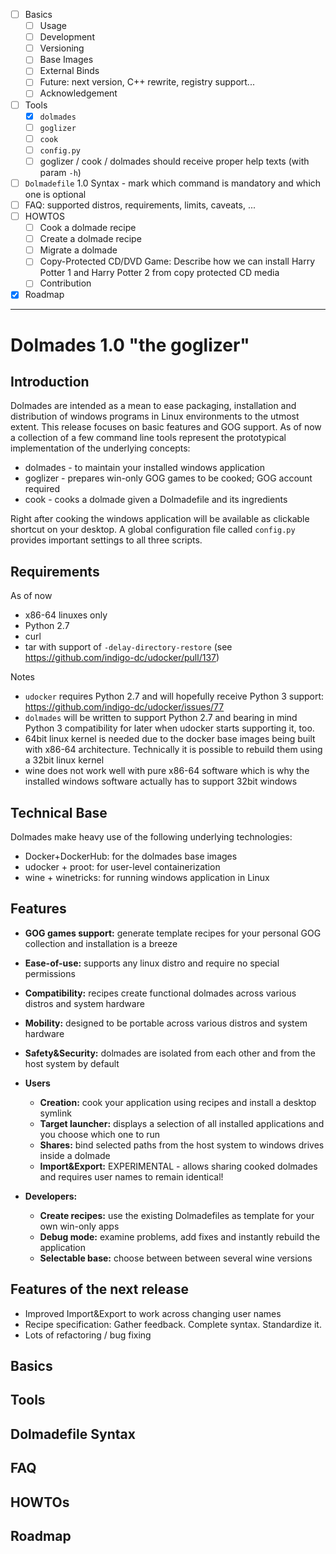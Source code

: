 * [ ] Basics
  * [ ] Usage
  * [ ] Development
  * [ ] Versioning
  * [ ] Base Images
  * [ ] External Binds
  * [ ] Future: next version, C++ rewrite, registry support...
  * [ ] Acknowledgement
* [ ] Tools
  * [x] `dolmades`
  * [ ] `goglizer`
  * [ ] `cook`
  * [ ] `config.py`
  * [ ] goglizer / cook / dolmades should receive proper help texts (with param `-h`)
* [ ] `Dolmadefile` 1.0 Syntax - mark which command is mandatory and which one is optional
* [ ] FAQ: supported distros, requirements, limits, caveats, ...
* [ ] HOWTOS
  * [ ] Cook a dolmade recipe
  * [ ] Create a dolmade recipe
  * [ ] Migrate a dolmade
  * [ ] Copy-Protected CD/DVD Game: Describe how we can install Harry Potter 1 and Harry Potter 2 from copy protected CD media
   * [ ] Contribution
* [X] Roadmap

___

# Dolmades 1.0 "the goglizer"

## Introduction

Dolmades are intended as a mean to ease packaging, installation and distribution of windows programs in Linux environments to the utmost extent. This release focuses on basic features and GOG support. As of now a collection of a few command line tools represent the prototypical implementation of the underlying concepts:

* dolmades - to maintain your installed windows application
* goglizer - prepares win-only GOG games to be cooked; GOG account required
* cook - cooks a dolmade given a Dolmadefile and its ingredients

Right after cooking the windows application will be available as clickable shortcut on your desktop.
A global configuration file called `config.py` provides important settings to all three scripts.

## Requirements

As of now 
* x86-64 linuxes only
* Python 2.7
* curl
* tar with support of `-delay-directory-restore` (see https://github.com/indigo-dc/udocker/pull/137)

Notes
* `udocker` requires Python 2.7 and will hopefully receive Python 3 support: https://github.com/indigo-dc/udocker/issues/77
* `dolmades` will be written to support Python 2.7 and bearing in mind Python 3 compatibility for later when udocker starts supporting it, too.
* 64bit linux kernel is needed due to the docker base images being built with x86-64 architecture. Technically it is possible to rebuild them using a 32bit linux kernel
* wine does not work well with pure x86-64 software which is why the installed windows software actually has to support 32bit windows

## Technical Base

Dolmades make heavy use of the following underlying technologies:

 * Docker+DockerHub: for the dolmades base images
 * udocker + proot: for user-level containerization
 * wine + winetricks: for running windows application in Linux

## Features

* **GOG games support:** generate template recipes for your personal GOG collection and installation is a breeze
* **Ease-of-use:** supports any linux distro and require no special permissions
* **Compatibility:** recipes create functional dolmades across various distros and system hardware
* **Mobility:** designed to be portable across various distros and system hardware
* **Safety&Security:** dolmades are isolated from each other and from the host system by default

* **Users**
  * **Creation:** cook your application using recipes and install a desktop symlink
  * **Target launcher:** displays a selection of all installed applications and you choose which one to run
  * **Shares:** bind selected paths from the host system to windows drives inside a dolmade
  * **Import&Export:** EXPERIMENTAL - allows sharing cooked dolmades and requires user names to remain identical!
  
* **Developers:** 
  * **Create recipes:** use the existing Dolmadefiles as template for your own win-only apps
  * **Debug mode:** examine problems, add fixes and instantly rebuild the application
  * **Selectable base:** choose between between several wine versions

## Features of the next release

* Improved Import&Export to work across changing user names
* Recipe specification: Gather feedback. Complete syntax. Standardize it.
* Lots of refactoring / bug fixing

## Basics

## Tools

## Dolmadefile Syntax

## FAQ

## HOWTOs

## Roadmap
